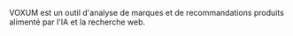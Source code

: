 VOXUM est un outil d'analyse de marques et de recommandations produits alimenté par l'IA et la recherche web.
